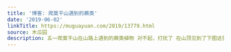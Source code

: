 ```yaml
---
title: '博客: 爬莫干山遇到的蕨类'
date: '2019-06-02'
linkTitle: https://muguayuan.com/2019/13779.html
source: 木瓜园
description: 五一爬莫干山在山路上遇到的蕨类植物 对不起，打扰了 在山顶见到了下图这张植物，起初我把它误认作卷柏了，移了一颗回来栽下，没想到之后它的颜色会变的如此漂亮，用识图软件得知它叫翠云草，也是蕨类。
---
```

